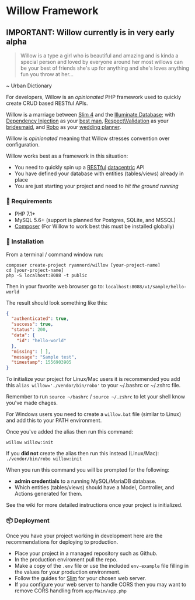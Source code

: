 # Willow Framework
## IMPORTANT: Willow currently is in very early alpha

>Willow is a type a girl who is beautiful and amazing and is kinda a special person and loved by everyone around her
>most willows can be your best of friends she's up for anything and she's loves anything fun you throw at her...

~ Urban Dictionary

For developers, Willow is an _opinionated_ PHP framework used to quickly create CRUD based RESTful APIs.

Willow is a marriage between [Slim 4](http://slimframework.com) and the [Illuminate Database](https://github.com/illuminate/database);
with [Dependency Injection](http://php-di.org/) as your [best man](https://en.wikipedia.org/wiki/Groomsman), 
[Respect\Validation](https://respect-validation.readthedocs.io/en/1.1/) as your [bridesmaid](https://en.wikipedia.org/wiki/Bridesmaid),
and [Robo](http://robo.li/) as your [wedding planner](https://en.wikipedia.org/wiki/Wedding_planner). 

Willow is _opinionated_ meaning that Willow stresses convention over configuration.

Willow works best as a framework in this situation:
* You need to quickly spin up a [RESTful](https://restfulapi.net/) [datacentric](https://www.codecademy.com/articles/what-is-crud) API
* You have defined your database with entities (tables/views) already in place
* You are just starting your project and need to _hit the ground running_

### 📃 Requirements
* PHP 7.1+
* MySQL 5.6+ (support is planned for Postgres, SQLite, and MSSQL)
* [Composer](https://getcomposer.org) (For Willow to work best this must be installed globally)

### 💾 Installation
From a terminal / command window run:

```
composer create-project ryannerd/willow [your-project-name]
cd [your-project-name]
php -S localhost:8088 -t public
```

Then in your favorite web browser go to: `localhost:8088/v1/sample/hello-world`

The result should look something like this:

```json
{
  "authenticated": true,
  "success": true,
  "status": 200,
  "data": {
    "id": "hello-world"
  },
  "missing": [ ],
  "message": "Sample test",
  "timestamp": 1556903905
}
```

To initialize your project for Linux/Mac users it is recommended you add this `alias willow='./vendor/bin/robo'` 
to your ~/.bashrc or ~/.zshrc file.

Remember to run `source ~/bashrc` / `source ~/.zshrc` to let your shell know you've made chages.

For Windows users you need to create a `willow.bat` file (similar to Linux) and add this to your PATH environment.

Once you've added the alias then run this command:

`willow willow:init`

If you **did not** create the alias then run this instead (Linux/Mac):
`./vendor/bin/robo willow:init`

When you run this command you will be prompted for the following:
- **admin credentials** to a running MySQL/MariaDB database.
- Which entities (tables/views) should have a Model, Controller, and Actions generated for them.

See the wiki for more detailed instructions once your project is initialized.

### 📦 Deployment
Once you have your project working in development here are the recommendations for deploying to production.
* Place your project in a managed repository such as Github.
* In the production enviroment pull the repo.
* Make a copy of the `.env` file or use the included `env-example` file filling in the values for your production environment.
* Follow the guides for [Slim](http://slimframework.com) for your chosen web server.
* If you configure your web server to handle CORS then you may want to remove CORS handling from `app/Main/app.php`
